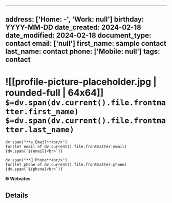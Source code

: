 
---
address: ['Home: -', 'Work: null']
birthday: YYYY-MM-DD
date_created: 2024-02-18
date_modified: 2024-02-18
document_type: contact
email: ['null']
first_name: sample contact
last_name: contact
phone: ['Mobile: null']
tags: contact
---
# ![[profile-picture-placeholder.jpg | rounded-full | 64x64]] `$=dv.span(dv.current().file.frontmatter.first_name)` `$=dv.span(dv.current().file.frontmatter.last_name)`
```dataviewjs
dv.span("**✉ Email**<br/>")
for(let email of dv.current().file.frontmatter.email){dv.span(`${email}<br>`)}
```

```dataviewjs
dv.span("**📱 Phone**<br/>")
for(let phone of dv.current().file.frontmatter.phone){dv.span(`${phone}<br>`)}
```

**🌐 Websites**


## Details